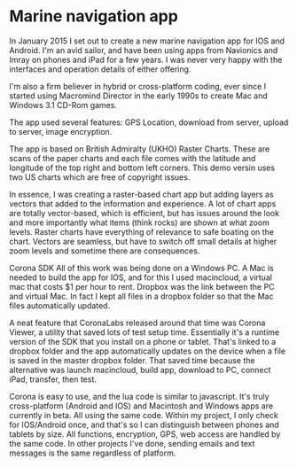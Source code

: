 # Marine navigation app

In January 2015 I set out to create a new marine navigation app for IOS and Android. I'm an avid sailor, and have been using apps from Navionics and Imray on phones and iPad for a few years. I was never very happy with the interfaces and operation details of either offering.

I'm also a firm believer in hybrid or cross-platform coding, ever since I started using Macromind Director in the early 1990s to create Mac and Windows 3.1 CD-Rom games.

The app used several features: GPS Location, download from server, upload to server, image encryption.

The app is based on British Admiralty (UKHO) Raster Charts. These are scans of the paper charts and each file comes with the latitude and longitude of the top right and bottom left corners. This demo versin uses two US charts which are free of copyright issues.

In essence, I was creating a raster-based chart app but adding layers as vectors that added to the information and experience. A lot of chart apps are totally vector-based, which is efficient, but has issues around the look and more importantly what items (think rocks) are shown at what zoom levels. Raster charts have everything of relevance to safe boating on the chart. Vectors are seamless, but have to switch off small details at higher zoom levels and sometime there are consequences.

Corona SDK
All of this work was being done on a Windows PC. A Mac is needed to build the app for IOS, and for this I used macincloud, a virtual mac that costs $1 per hour to rent. Dropbox was the link between the PC and virtual Mac. In fact I kept all files in a dropbox folder so that the Mac files automatically updated.

A neat feature that CoronaLabs released around that time was Corona Viewer, a utility that saved lots of test setup time. Essentially it's a runtime version of the SDK that you install on a phone or tablet. That's linked to a dropbox folder and the app automatically updates on the device when a file is saved in the master dropbox folder. That saved time because the alternative was launch macincloud, build app, download to PC, connect  iPad, transfer, then test.

Corona is easy to use, and the lua code is similar to javascript. It's truly cross-platform (Android and IOS) and Macintosh and Windows apps are currently in beta. All using the same code. Within my project, I only check for IOS/Android once, and that's so I can distinguish between phones and tablets by size. All functions, encryption, GPS, web access are handled by the same code. In other projects I've done, sending emails and text messages is the same regardless of platform.
